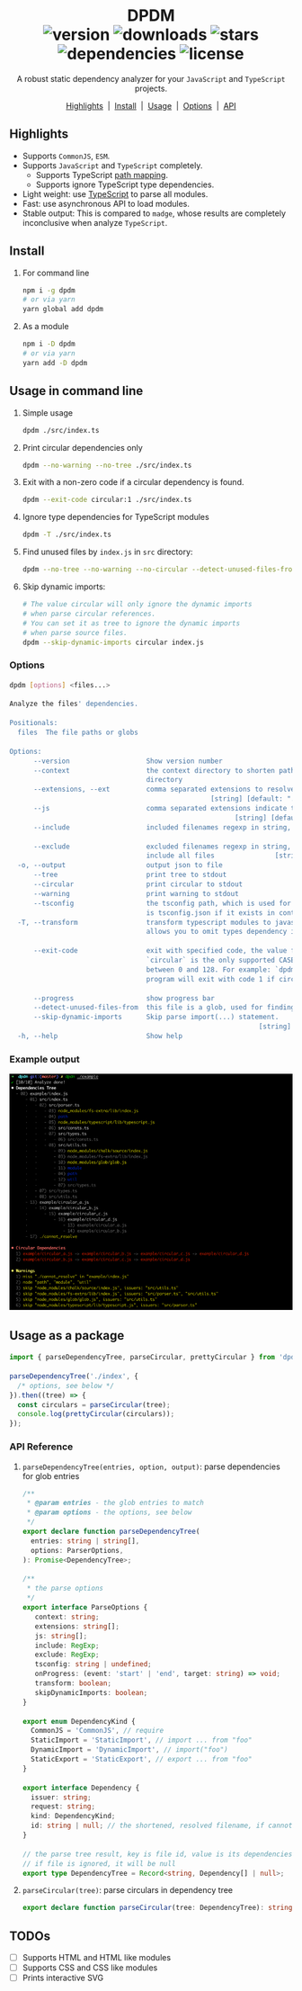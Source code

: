 <h1 align="center">
    DPDM
    <br/>
    <img src="https://img.shields.io/npm/v/dpdm" alt="version">
    <img src="https://img.shields.io/npm/dm/dpdm" alt="downloads">
    <img src="https://img.shields.io/github/stars/acrazing/dpdm" alt="stars">
    <img src="https://img.shields.io/librariesio/github/acrazing/dpdm" alt="dependencies">
    <img src="https://img.shields.io/github/license/acrazing/dpdm" alt="license">
</h1>

<p align="center">A robust static dependency analyzer for your <code>JavaScript</code> and <code>TypeScript</code> projects.</p>

<p align="center">
    <a href="#highlights">Highlights</a>
    <span>&nbsp;|&nbsp;</span>
    <a href="#install">Install</a>
    <span>&nbsp;|&nbsp;</span>
    <a href="#usage-in-command-line">Usage</a>
    <span>&nbsp;|&nbsp;</span>
    <a href="#options">Options</a>
    <span>&nbsp;|&nbsp;</span>
    <a href="#usage-as-a-package">API</a>
</p>

## Highlights

- Supports `CommonJS`, `ESM`.
- Supports `JavaScript` and `TypeScript` completely.
  - Supports TypeScript [path mapping](https://www.typescriptlang.org/docs/handbook/module-resolution.html#path-mapping).
  - Supports ignore TypeScript type dependencies.
- Light weight: use [TypeScript](https://npmjs.com/package/typescript) to parse all modules.
- Fast: use asynchronous API to load modules.
- Stable output: This is compared to `madge`, whose results are completely inconclusive when analyze `TypeScript`.

## Install

1. For command line

   ```bash
   npm i -g dpdm
   # or via yarn
   yarn global add dpdm
   ```

2. As a module

   ```bash
   npm i -D dpdm
   # or via yarn
   yarn add -D dpdm
   ```

## Usage in command line

1. Simple usage

   ```bash
   dpdm ./src/index.ts
   ```

2. Print circular dependencies only

   ```bash
   dpdm --no-warning --no-tree ./src/index.ts
   ```

3. Exit with a non-zero code if a circular dependency is found.

   ```bash
   dpdm --exit-code circular:1 ./src/index.ts
   ```

4. Ignore type dependencies for TypeScript modules

   ```bash
   dpdm -T ./src/index.ts
   ```

5. Find unused files by `index.js` in `src` directory:

   ```bash
   dpdm --no-tree --no-warning --no-circular --detect-unused-files-from 'src/**/*.*' 'index.js'
   ```

6. Skip dynamic imports:

   ```bash
   # The value circular will only ignore the dynamic imports
   # when parse circular references.
   # You can set it as tree to ignore the dynamic imports
   # when parse source files.
   dpdm --skip-dynamic-imports circular index.js
   ```

### Options

```bash
dpdm [options] <files...>

Analyze the files' dependencies.

Positionals:
  files  The file paths or globs                                                            [string]

Options:
      --version                   Show version number                                      [boolean]
      --context                   the context directory to shorten path, default is current
                                  directory                                                 [string]
      --extensions, --ext         comma separated extensions to resolve
                                                  [string] [default: ".ts,.tsx,.mjs,.js,.jsx,.json"]
      --js                        comma separated extensions indicate the file is js like
                                                        [string] [default: ".ts,.tsx,.mjs,.js,.jsx"]
      --include                   included filenames regexp in string, default includes all files
                                                                            [string] [default: ".*"]
      --exclude                   excluded filenames regexp in string, set as empty string to
                                  include all files               [string] [default: "node_modules"]
  -o, --output                    output json to file                                       [string]
      --tree                      print tree to stdout                     [boolean] [default: true]
      --circular                  print circular to stdout                 [boolean] [default: true]
      --warning                   print warning to stdout                  [boolean] [default: true]
      --tsconfig                  the tsconfig path, which is used for resolve path alias, default
                                  is tsconfig.json if it exists in context directory        [string]
  -T, --transform                 transform typescript modules to javascript before analyze, it
                                  allows you to omit types dependency in typescript
                                                                          [boolean] [default: false]
      --exit-code                 exit with specified code, the value format is CASE:CODE,
                                  `circular` is the only supported CASE, CODE should be a integer
                                  between 0 and 128. For example: `dpdm --exit-code circular:1` the
                                  program will exit with code 1 if circular dependency found.
                                                                                            [string]
      --progress                  show progress bar                        [boolean] [default: true]
      --detect-unused-files-from  this file is a glob, used for finding unused files.       [string]
      --skip-dynamic-imports      Skip parse import(...) statement.
                                                              [string] [choices: "tree", "circular"]
  -h, --help                      Show help                                                [boolean]
```

### Example output

![Screenshot](./assets/screenshot.png)

## Usage as a package

```typescript jsx
import { parseDependencyTree, parseCircular, prettyCircular } from 'dpdm';

parseDependencyTree('./index', {
  /* options, see below */
}).then((tree) => {
  const circulars = parseCircular(tree);
  console.log(prettyCircular(circulars));
});
```

### API Reference

1. `parseDependencyTree(entries, option, output)`: parse dependencies for glob entries

   ```typescript jsx
   /**
    * @param entries - the glob entries to match
    * @param options - the options, see below
    */
   export declare function parseDependencyTree(
     entries: string | string[],
     options: ParserOptions,
   ): Promise<DependencyTree>;

   /**
    * the parse options
    */
   export interface ParseOptions {
      context: string;
      extensions: string[];
      js: string[];
      include: RegExp;
      exclude: RegExp;
      tsconfig: string | undefined;
      onProgress: (event: 'start' | 'end', target: string) => void;
      transform: boolean;
      skipDynamicImports: boolean;
   }

   export enum DependencyKind {
     CommonJS = 'CommonJS', // require
     StaticImport = 'StaticImport', // import ... from "foo"
     DynamicImport = 'DynamicImport', // import("foo")
     StaticExport = 'StaticExport', // export ... from "foo"
   }

   export interface Dependency {
     issuer: string;
     request: string;
     kind: DependencyKind;
     id: string | null; // the shortened, resolved filename, if cannot resolve, it will be null
   }

   // the parse tree result, key is file id, value is its dependencies
   // if file is ignored, it will be null
   export type DependencyTree = Record<string, Dependency[] | null>;
   ```

2. `parseCircular(tree)`: parse circulars in dependency tree

   ```typescript jsx
   export declare function parseCircular(tree: DependencyTree): string[][];
   ```

## TODOs

- [ ] Supports HTML and HTML like modules
- [ ] Supports CSS and CSS like modules
- [ ] Prints interactive SVG
